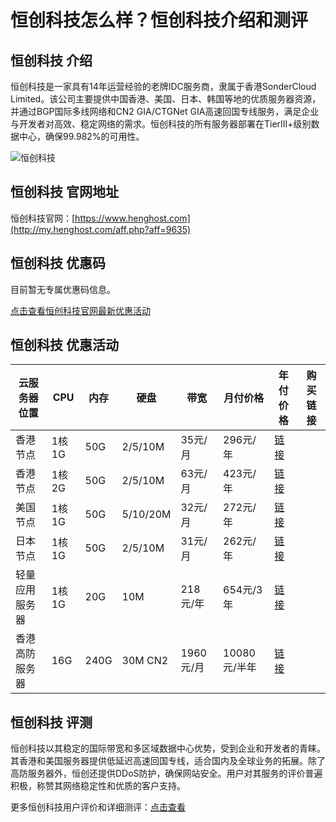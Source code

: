 # 恒创科技怎么样？恒创科技介绍和测评

## 恒创科技 介绍
恒创科技是一家具有14年运营经验的老牌IDC服务商，隶属于香港SonderCloud Limited。该公司主要提供中国香港、美国、日本、韩国等地的优质服务器资源，并通过BGP国际多线网络和CN2 GIA/CTGNet GIA高速回国专线服务，满足企业与开发者对高效、稳定网络的需求。恒创科技的所有服务器部署在TierⅢ+级别数据中心，确保99.982%的可用性。

![恒创科技](https://github.com/user-attachments/assets/72f02ece-6bdf-4697-b707-f4582d211586)

## 恒创科技 官网地址
恒创科技官网：[https://www.henghost.com](http://my.henghost.com/aff.php?aff=9635)

## 恒创科技 优惠码
目前暂无专属优惠码信息。

[点击查看恒创科技官网最新优惠活动](http://my.henghost.com/aff.php?aff=9635)

## 恒创科技 优惠活动

| 云服务器位置  | CPU   | 内存  | 硬盘     | 带宽      | 月付价格  | 年付价格 | 购买链接                                                                                     |
| ------------- | ----- | ----- | -------- | --------- | --------- | -------- | -------------------------------------------------------------------------------------------- |
| 香港节点      | 1核1G | 50G   | 2/5/10M  | 35元/月   | 296元/年  | [链接](https://www.henghost.com/promo_aug.shtml?aff=9635)                                    |
| 香港节点      | 1核2G | 50G   | 2/5/10M  | 63元/月   | 423元/年  | [链接](https://www.henghost.com/promo_aug.shtml?aff=9635)                                    |
| 美国节点      | 1核1G | 50G   | 5/10/20M | 32元/月   | 272元/年  | [链接](https://www.henghost.com/promo_aug.shtml?aff=9635)                                    |
| 日本节点      | 1核1G | 50G   | 2/5/10M  | 31元/月   | 262元/年  | [链接](https://www.henghost.com/promo_aug.shtml?aff=9635)                                    |
| 轻量应用服务器 | 1核1G | 20G   | 10M      | 218元/年  | 654元/3年 | [链接](https://www.henghost.com/promo_aug.shtml?aff=9635)                                    |
| 香港高防服务器 | 16G   | 240G  | 30M CN2  | 1960元/月 | 10080元/半年 | [链接](https://www.henghost.com/promo_aug.shtml?aff=9635)                                     |

## 恒创科技 评测
恒创科技以其稳定的国际带宽和多区域数据中心优势，受到企业和开发者的青睐。其香港和美国服务器提供低延迟高速回国专线，适合国内及全球业务的拓展。除了高防服务器外，恒创还提供DDoS防护，确保网站安全。用户对其服务的评价普遍积极，称赞其网络稳定性和优质的客户支持。

更多恒创科技用户评价和详细测评：[点击查看](http://my.henghost.com/aff.php?aff=9635)
